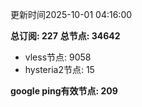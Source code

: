 更新时间2025-10-01 04:16:00

**总订阅: 227**
**总节点: 34642**
- vless节点: 9058
- hysteria2节点: 15

**google ping有效节点: 209**
